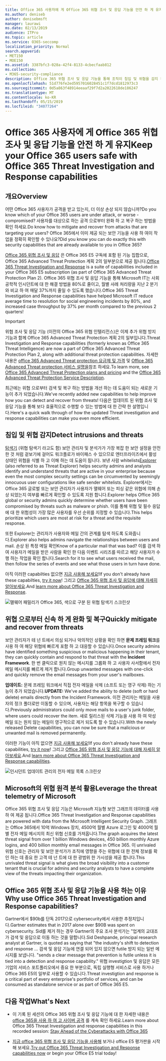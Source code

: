 ```yaml
---
title: Office 365 사용자에 게 Office 365 위협 조사 및 응답 기능을 안전 하 게 유지
ms.author: deniseb
author: denisebmsft
manager: laurawi
ms.date: 02/13/2019
audience: ITPro
ms.topic: article
ms.service: O365-seccomp
localization_priority: Normal
search.appverid:
- MET150
- MOE150
ms.assetid: 3387bfc3-028a-42f4-8133-4cbecfaab812
ms.collection:
- M365-security-compliance
description: Office 365 위협 조사 및 응답 기능을 통해 조직이 침입 및 위협을 감지 하 고 위협 으로부터 신속 하 게 완화 및 복구할 수 있는 방법을 알아봅니다.
ms.openlocfilehash: 51d776fe2ed5957016028451c1f7dcd1812973c3
ms.sourcegitcommit: 0d5a863f48914eeaaf29f7d2a2022618de186247
ms.translationtype: MT
ms.contentlocale: ko-KR
ms.lasthandoff: 05/15/2019
ms.locfileid: "34077264"
---
```

# <a name="keep-your-office-365-users-safe-with-office-365-threat-investigation-and-response-capabilities"></a><span data-ttu-id="5ff5b-103">Office 365 사용자에 게 Office 365 위협 조사 및 응답 기능을 안전 하 게 유지</span><span class="sxs-lookup"><span data-stu-id="5ff5b-103">Keep your Office 365 users safe with Office 365 Threat Investigation and Response capabilities</span></span>

## <a name="overview"></a><span data-ttu-id="5ff5b-104">개요</span><span class="sxs-lookup"><span data-stu-id="5ff5b-104">Overview</span></span>

<span data-ttu-id="5ff5b-105">어떤 Office 365 사용자가 공격을 받고 있는지, 더 이상 손상 되지 않습니까?</span><span class="sxs-lookup"><span data-stu-id="5ff5b-105">Do you know which of your Office 365 users are under attack, or worse - compromised?</span></span> <span data-ttu-id="5ff5b-106">사용자를 대상으로 하는 공격 으로부터 완화 하 고 복구 하는 방법을 확인 하세요.</span><span class="sxs-lookup"><span data-stu-id="5ff5b-106">Do know how to mitigate and recover from attacks that are targeting your users?</span></span> <span data-ttu-id="5ff5b-107">Office 365에서 이미 제공 되는 보안 기능을 사용 하 여이 작업을 정확히 확인할 수 있나요?</span><span class="sxs-lookup"><span data-stu-id="5ff5b-107">Did you know you can do exactly this with security capabilities that are already available to you in Office 365?</span></span> 
  
<span data-ttu-id="5ff5b-108">[Office 365 위협 조사 및 응답](office-365-ti.md) 은 Office 365 E5 구독에 포함 된 기능 집합으로, Office 365 Advanced Threat Protection 계획 2의 일부분으로 제공 됩니다.</span><span class="sxs-lookup"><span data-stu-id="5ff5b-108">[Office 365 Threat Investigation and Response](office-365-ti.md) is a suite of capabilities included in your Office 365 E5 subscription (as part of Office 365 Advanced Threat Protection Plan 2).</span></span> <span data-ttu-id="5ff5b-109">Office 365 위협 조사 및 응답 기능을 통해 Microsoft IT는 사회 공학적 인시던트에 대 한 해결 방법을 80%로 줄이고, 월별 사례 처리량을 지난 2 분기와 비교 하 여 매달 37%까지 줄일 수 있도록 했습니다.</span><span class="sxs-lookup"><span data-stu-id="5ff5b-109">Office 365 Threat Investigation and Response capabilities have helped Microsoft IT reduce average time to resolution for social engineering incidents by 80%, and increased case throughput by 37% per month compared to the previous 2 quarters!</span></span> 

> [!IMPORTANT]
> <span data-ttu-id="5ff5b-110">위협 조사 및 응답 기능 (이전의 Office 365 위협 인텔리전스)은 이제 추가 위협 방지 기능과 함께 Office 365 Advanced Threat Protection 계획 2의 일부입니다.</span><span class="sxs-lookup"><span data-stu-id="5ff5b-110">Threat Investigation and Response capabilities (formerly known as Office 365 Threat Intelligence) are now a part of Office 365 Advanced Threat Protection Plan 2, along with additional threat protection capabilities.</span></span> <span data-ttu-id="5ff5b-111">자세한 내용은 [office 365 Advanced Threat protection 요금제 및 가격](https://products.office.com/exchange/advance-threat-protection) 및 [Office 365 Advanced Threat protection 서비스 설명을](https://docs.microsoft.com/office365/servicedescriptions/office-365-advanced-threat-protection-service-description)참조 하세요.</span><span class="sxs-lookup"><span data-stu-id="5ff5b-111">To learn more, see [Office 365 Advanced Threat Protection plans and pricing](https://products.office.com/exchange/advance-threat-protection) and the [Office 365 Advanced Threat Protection Service Description](https://docs.microsoft.com/office365/servicedescriptions/office-365-advanced-threat-protection-service-description).</span></span>
  
<span data-ttu-id="5ff5b-112">최근에는 위협 으로부터 검색 및 복구 하는 방법을 개선 하는 데 도움이 되는 새로운 기능이 추가 되었습니다.</span><span class="sxs-lookup"><span data-stu-id="5ff5b-112">We've recently added new capabilities to help improve how you can detect and recover from threats!</span></span> <span data-ttu-id="5ff5b-113">다음은 업데이트 된 위협 조사 및 응답 기능을 통해 보다 효율적으로 수행할 수 있는 방법에 대 한 간략 한 설명입니다.</span><span class="sxs-lookup"><span data-stu-id="5ff5b-113">Here's a quick walk through of how the updated Threat investigation and response capabilities can make you even more efficient.</span></span>
  
## <a name="detect-intrusions-and-threats"></a><span data-ttu-id="5ff5b-114">침입 및 위협 감지</span><span class="sxs-lookup"><span data-stu-id="5ff5b-114">Detect intrusions and threats</span></span>

<span data-ttu-id="5ff5b-115">[탐색기](use-explorer-in-security-and-compliance.md) (위협 탐색기 라고도 함) 보안 관리자 및 분석가가 가장 복잡 한 보안 설정을 안전한 것 처럼 겉보기에 걸어도 워크플로가 바이패스 수 있으므로 엔터프라이즈에서 활성 상태인 위협을 식별 하 고 이해 하는 데 도움이 됩니다. 보낸 사람 whitelists</span><span class="sxs-lookup"><span data-stu-id="5ff5b-115">[Explorer](use-explorer-in-security-and-compliance.md) (also referred to as Threat Explorer) helps security admins and analysts identify and understand threats that are active in your enterprise because even the most complex security settings can be circumvented by seemingly innocuous user configurations like safe sender whitelists.</span></span> <span data-ttu-id="5ff5b-116">Explorer에서는 Office 365 글로벌 또는 보안 관리자가 사용자가 맬웨어 또는 피싱 같은 위협에 의해 손상 되었는지 여부를 빠르게 확인할 수 있도록 지원 합니다.</span><span class="sxs-lookup"><span data-stu-id="5ff5b-116">Explorer helps Office 365 global or security admins quickly determine whether users have been compromised by threats such as malware or phish.</span></span> <span data-ttu-id="5ff5b-117">이를 통해 위협 및 필수 응답에 대 한 위험성이 가장 많은 사용자를 우선 순위를 지정할 수 있습니다.</span><span class="sxs-lookup"><span data-stu-id="5ff5b-117">This helps prioritize which users are most at risk for a threat and the requisite response.</span></span> 
  
<span data-ttu-id="5ff5b-118">또한 Explorer는 관리자가 사용자와 메일 간의 관계를 탐색 하도록 도와줍니다.</span><span class="sxs-lookup"><span data-stu-id="5ff5b-118">Explorer also helps admins navigate the relationships between users and mail.</span></span> <span data-ttu-id="5ff5b-119">손상 된 특정 메일 확인</span><span class="sxs-lookup"><span data-stu-id="5ff5b-119">Know of a particular mail that was bad?</span></span> <span data-ttu-id="5ff5b-120">이를 검색 하 여 사용자가 메일을 받은 사람을 확인 한 다음 이벤트 시리즈를 따르고 해당 사용자가 수행 하는 작업을 확인 합니다.</span><span class="sxs-lookup"><span data-stu-id="5ff5b-120">Search for it to see what users received the mail, then follow the series of events and see what those users in turn have done.</span></span>

<span data-ttu-id="5ff5b-121">아직 이러한 capabilties 없으면 [지금 사용해 보세요](https://aka.ms/tryo365threatintel3)!</span><span class="sxs-lookup"><span data-stu-id="5ff5b-121">If you don't already have these capabilties, [try it now](https://aka.ms/tryo365threatintel3)!</span></span> <span data-ttu-id="5ff5b-122">그리고 [Office 365 위협 조사 및 응답에 대해 자세히 알아보세요](https://aka.ms/readmoreabouto365threatintel).</span><span class="sxs-lookup"><span data-stu-id="5ff5b-122">And [learn more about Office 365 Threat Investigation and Response](https://aka.ms/readmoreabouto365threatintel).</span></span>
  
![맬웨어 패밀리가 Office 365, 색으로 구분 된 위협 탐색기 스크린샷](media/591338dd-252a-437d-b5f2-87aa42e74b0c.png)
  
## <a name="quickly-mitigate-and-recover-from-threats"></a><span data-ttu-id="5ff5b-124">위협 으로부터 신속 하 게 완화 및 복구</span><span class="sxs-lookup"><span data-stu-id="5ff5b-124">Quickly mitigate and recover from threats</span></span>

<span data-ttu-id="5ff5b-125">보안 관리자가 테 넌 트에서 의심 되거나 악의적인 상황을 확인 하면 **문제 프레임 워크**를 사용 하 여 해당 위협에 빠르게 포함 하 고 대응할 수 있습니다.</span><span class="sxs-lookup"><span data-stu-id="5ff5b-125">Once security admins have identified something suspicious or malicious happening in their tenant, they can quickly contain and respond to that threat with the **Incident Framework**.</span></span> <span data-ttu-id="5ff5b-126">한 번 클릭으로 원치 않는 메시지를 그룹화 하 고 사용자 사서함에서 전자 메일 메시지를 빠르게 제거 합니다.</span><span class="sxs-lookup"><span data-stu-id="5ff5b-126">Group unwanted messages with one-click and quickly remove the email messages from your user's mailboxes.</span></span> 
  
 <span data-ttu-id="5ff5b-127">**업데이트:** 문제 프레임 워크에서 직접 전자 메일을 삭제 (소프트 또는 영구 삭제) 하는 기능이 추가 되었습니다.</span><span class="sxs-lookup"><span data-stu-id="5ff5b-127">**UPDATE:** We've added the ability to delete (soft or hard delete) emails directly from the Incident Framework.</span></span> <span data-ttu-id="5ff5b-128">이전 관리자는 메일을 사용자의 정크 폴더로만 이동할 수 있으며, 사용자는 해당 항목을 복구할 수 있습니다.</span><span class="sxs-lookup"><span data-stu-id="5ff5b-128">Previously administrators could only move mails to a user's junk folder, where users could recover the item.</span></span> <span data-ttu-id="5ff5b-129">새로 릴리스된 삭제 기능을 사용 하 여 악성 메일 또는 원치 않는 메일이 영구적으로 제거 되도록 할 수 있습니다.</span><span class="sxs-lookup"><span data-stu-id="5ff5b-129">With the newly released Delete capabilities, you can now be sure that a malicious or unwanted mail is removed permanently.</span></span> 
  
<span data-ttu-id="5ff5b-130">이러한 기능이 아직 없으면 [지금 사용해 보세요](https://aka.ms/tryo365threatintel3)!</span><span class="sxs-lookup"><span data-stu-id="5ff5b-130">If you don't already have these capabilities, [try it now](https://aka.ms/tryo365threatintel3)!</span></span> <span data-ttu-id="5ff5b-131">그리고 [Office 365 위협 조사 및 응답 기능에 대해 자세히 알아보세요](https://aka.ms/readmoreabouto365threatintel).</span><span class="sxs-lookup"><span data-stu-id="5ff5b-131">And [learn more about Office 365 Threat Investigation and Response capabilities](https://aka.ms/readmoreabouto365threatintel).</span></span>
  
![인시던트 업데이트 관리의 전자 메일 목록 스크린샷](media/9d8452d3-d8d2-4b26-81f9-76396e08dd17.png)
  
## <a name="leverage-the-threat-telemetry-of-microsoft"></a><span data-ttu-id="5ff5b-133">Microsoft의 위협 원격 분석 활용</span><span class="sxs-lookup"><span data-stu-id="5ff5b-133">Leverage the threat telemetry of Microsoft</span></span>

<span data-ttu-id="5ff5b-134">Office 365 위협 조사 및 응답 기능은 Microsoft 지능형 보안 그래프의 데이터를 사용 하 여 제공 됩니다.</span><span class="sxs-lookup"><span data-stu-id="5ff5b-134">Office 365 Threat Investigation and Response capabilities are powered with data from the Microsoft Intelligent Security Graph.</span></span> <span data-ttu-id="5ff5b-135">그래프는 Office 365에서 10억 Windows 장치, 4500억 월별 Azure 로그인 및 4000억 월별 전자 메일 메시지의 최신 위협 신호를 가져옵니다.</span><span class="sxs-lookup"><span data-stu-id="5ff5b-135">The graph acquires the latest threat signal from over 1 billion Windows devices, 450 billion monthly Azure logins, and 400 billion monthly email messages in Office 365.</span></span> <span data-ttu-id="5ff5b-136">이 unrivaled 위협 신호는 관리자 및 보안 분석가가 조직에 영향을 주는 위협에 대 한 전체 정보를 확인 하는 데 중요 한 고객 테 넌 트에 대 한 광범위 한 가시성을 제공 합니다.</span><span class="sxs-lookup"><span data-stu-id="5ff5b-136">This unrivaled threat signal is what gives the broad visibility into a customer tenant that is crucial for admins and security analysts to have a complete view of the threats impacting their organization.</span></span> 
  
   
## <a name="why-use-office-365-threat-investigation-and-response-capabilities"></a><span data-ttu-id="5ff5b-137">Office 365 위협 조사 및 응답 기능을 사용 하는 이유</span><span class="sxs-lookup"><span data-stu-id="5ff5b-137">Why use Office 365 Threat Investigation and Response capabilities?</span></span>

<span data-ttu-id="5ff5b-138">Gartner에서 $90b를 단독 2017으로 cybersecurity에서 사용한 추정치입니다.</span><span class="sxs-lookup"><span data-stu-id="5ff5b-138">Gartner estimates that in 2017 alone over $90B was spent on cybersecurity.</span></span> <span data-ttu-id="5ff5b-139">Sid를 제거 하는 경우 Gartner의 주요 조사 분석가는 "업계의 교대조가 검색 및 응답으로 이동 하는 것을 말합니다.</span><span class="sxs-lookup"><span data-stu-id="5ff5b-139">Sid Deshpande, principal research analyst at Gartner, is quoted as saying that "the industry's shift to detection and response …</span></span> <span data-ttu-id="5ff5b-140">검색 및 응답 기능에 연결 되어 있지 않으면 futile 방지 되는 일반 메시지를 보냅니다. "</span><span class="sxs-lookup"><span data-stu-id="5ff5b-140">sends a clear message that prevention is futile unless it is tied into a detection and response capability."</span></span> <span data-ttu-id="5ff5b-141">위협 investigtion 및 응답은 모든 기업의 서비스 포트폴리오에서 중요 한 부분으로, 독립 실행형 서비스로 사용 하거나 Office 365 E5의 일부로 사용할 수 있습니다.</span><span class="sxs-lookup"><span data-stu-id="5ff5b-141">Threat investigtion and response is a critical part of every enterprise's portfolio of services, and can be consumed as standalone service or as part of Office 365 E5.</span></span>
  
## <a name="whats-next"></a><span data-ttu-id="5ff5b-142">다음 작업</span><span class="sxs-lookup"><span data-stu-id="5ff5b-142">What's Next</span></span>

- <span data-ttu-id="5ff5b-143">이 기록 된 세션의 Office 365 위협 조사 및 응답 기능에 대 한 자세한 내용은 [office 365을 사용 하 여 고 사이버 공격](https://myignite.microsoft.com/videos/53723) 를 계속 확인 하세요.</span><span class="sxs-lookup"><span data-stu-id="5ff5b-143">Learn more about Office 365 Threat Investigation and response capabilities  in this recorded session: [Stay Ahead of the Cyberattacks with Office 365](https://myignite.microsoft.com/videos/53723)</span></span>
    
- <span data-ttu-id="5ff5b-144">[지금 office 365 위협 조사 및 응답 기능을 사용해](https://aka.ms/tryo365threatintel3) 보거나 office E5 평가판을 시작 해 보세요.</span><span class="sxs-lookup"><span data-stu-id="5ff5b-144">[Try out Office 365 Threat Investigation and Response capabilities now](https://aka.ms/tryo365threatintel3) or begin your Office E5 trial today!</span></span> 
    

